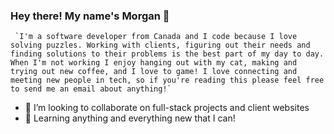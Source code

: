 ###                                                            Hey there! My name's Morgan 👋

     `I'm a software developer from Canada and I code because I love solving puzzles. Working with clients, figuring out their needs and finding solutions to their problems is the best part of my day to day. When I'm not working I enjoy hanging out with my cat, making and trying out new coffee, and I love to game! I love connecting and meeting new people in tech, so if you're reading this please feel free to send me an email about anything!`
     
- 👯 I’m looking to collaborate on full-stack projects and client websites
- 🤔 Learning anything and everything new that I can!

